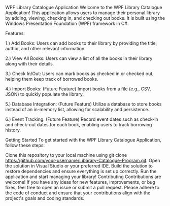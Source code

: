 WPF Library Catalogue Application
Welcome to the WPF Library Catalogue Application! This application allows users to manage their personal library by adding, viewing, checking in, and checking out books. It is built using the Windows Presentation Foundation (WPF) framework in C#.

Features:

1.) Add Books: Users can add books to their library by providing the title, author, and other relevant information.

2.) View All Books: Users can view a list of all the books in their library along with their details.

3.) Check In/Out: Users can mark books as checked in or checked out, helping them keep track of borrowed books.

4.) Import Books: (Future Feature) Import books from a file (e.g., CSV, JSON) to quickly populate the library.

5.) Database Integration: (Future Feature) Utilize a database to store books instead of an in-memory list, allowing for scalability and persistence.

6.) Event Tracking: (Future Feature) Record event dates such as check-in and check-out dates for each book, enabling users to track borrowing history.

Getting Started
To get started with the WPF Library Catalogue Application, follow these steps:

Clone this repository to your local machine using git clone https://github.com/your-username/Libarary-Catalogue-Program.git.
Open the solution in Visual Studio or your preferred IDE.
Build the solution to restore dependencies and ensure everything is set up correctly.
Run the application and start managing your library!
Contributing
Contributions are welcome! If you have any ideas for new features, improvements, or bug fixes, feel free to open an issue or submit a pull request. Please adhere to the code of conduct and ensure that your contributions align with the project's goals and coding standards.
